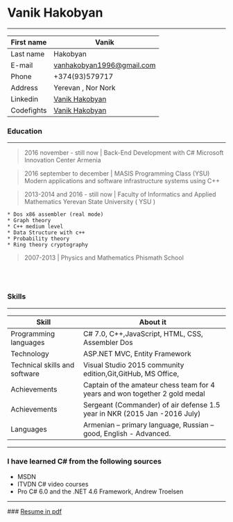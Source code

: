 # Vanik Hakobyan
<hr/>

First name         |Vanik
-------------------|--------------------------------------------------------
Last name          |          Hakobyan
E-mail             |          <a href="mailto:vanhakobyan1996@gmail.com">vanhakobyan1996@gmail.com</a>
Phone              |          +374(93)579717
Address            |          Yerevan , Nor Nork    
Linkedin           |          [Vanik Hakobyan](https://www.linkedin.com/in/vanikhakobyan) 
Codefights         |          [Vanik Hakobyan](https://codefights.com/profile/vanhakobyan)           

### Education
---------

>2016 november - still now   | Back-End Development with C# Microsoft Innovation Center Armenia<br>

>2016 september to december  | MASIS Programming Class (YSU)
>Modern applications and software infrastructure systems using C++
     
>2013-2014 and 2016 - still now | Faculty of Informatics and Applied Mathematics Yerevan State University ( YSU )

    * Dos x86 assembler (real mode)
    * Graph theory
    * C++ medium level
    * Data Structure with c++
    * Probability theory
    * Ring theory cryptography

>2007-2013 | Physics and Mathematics Phismath School

<br><br>


### Skills
------------------
 Skill                        |About it
------------------------------|------------------------------------------
Programming languages         |    C# 7.0, C++,JavaScript, HTML, CSS, Assembler Dos <br>
Technology                    |    ASP.NET MVC, Entity Framework<br>
Technical skills and software |    Visual Studio 2015 community edition,Git,GitHub, MS Office, <br>
Achievements                  |    Captain of the amateur chess team for 4 years and won together 2 gold medal<br>
Achievements                  |    Sergeant (Commander) of air defense 1.5 year in NKR (2015 Jan -2016 July)
Languages                     |    Armenian – primary language, Russian – good, English - Advanced.  <br>      

<hr/>

### I have learned C# from the following sources

* MSDN
* ITVDN C# video courses 
* Pro C# 6.0 and the .NET 4.6 Framework, Andrew Troelsen
<hr/>
### <a href="https://github.com/VanHakobyan/Resume/blob/master/VanikHakobyanResume%202017.pdf">Resume in pdf</a>
